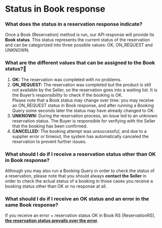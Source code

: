 ﻿---
sidebar_position: 2
---

# Status in Book response

### What does the status in a reservation response indicate?
Once a Book (Reservation) method is run, our API response will provide its **Book status**. This status represents the current status of the reservation and can be categorized into three possible values: OK, ON_REQUEST and UNKNOWN.

### What are the different values that can be assigned to the Book status?🔎
1. **OK:** The reservation was completed with no problems.
1. **ON_REQUEST:** The reservation was completed but the product is still not available by the Seller, so the reservation goes into a waiting list. It is the Buyer’s responsibility to check if the booking is OK.  
Please note that a Book status may change over time: you may receive an ON_REQUEST status in Book response, and after running a Booking Query some seconds later the status may have already changed to OK.
1. **UNKNOWN:** During the reservation process, an issue led to an unknown reservation status. The Buyer is responsible for verifying with the Seller that the booking has been confirmed.
1. **CANCELLED:** The booking attempt was unsuccessful, and due to a supplier error or timeout, the system has automatically canceled the reservation to prevent further issues.

### What should I do if I receive a reservation status other than OK in Book response?
Although you may also run a Booking Query in order to check the status of a reservation, please note that you should always **contact the Seller** in order to check the actual status of a booking in those cases you receive a booking status other than OK or no response at all.

### What should I do if I receive an OK status and an error in the same Book response?
If you receive an error + reservation status OK in Book RS (ReservationRS), <ins>**the reservation status prevails over the error**</ins>.
